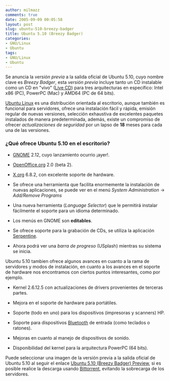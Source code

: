 ```yaml
---
author: milmazz
comments: true
date: 2005-09-09 00:05:58
layout: post
slug: ubuntu-510-breezy-badger
title: Ubuntu 5.10 (Breezy Badger)
categories:
- GNU/Linux
- Ubuntu
tags:
- GNU/Linux
- Ubuntu
---
```


Se anuncia la _versión previa_ a la salida oficial de Ubuntu 5.10, cuyo nombre clave es _Breezy Badger_, esta _versión previa_ incluye tanto un CD instalable como un CD en "vivo" ([Live CD](http://es.wikipedia.org/wiki/CDVivo)) para tres arquitecturas en específico: Intel x86 (PC), PowerPC (Mac) y AMD64 (PC de 64 bits).




[Ubuntu Linux](http://ubuntulinux.org/) es una distribución orientada al escritorio, aunque también es funcional para servidores, ofrece una instalación fácil y rápida, emisión regular de nuevas versiones, selección exhaustiva de excelentes paquetes instalados de manera predeterminada, además, existe un compromiso de ofrecer _actualizaciones de seguridad_ por un lapso de **18** meses para cada una de las versiones.




### ¿Qué ofrece Ubuntu 5.10 en el escritorio?






  * [GNOME](http://www.gnome.org/) 2.12, cuyo lanzamiento ocurrio ¡ayer!.


  * [OpenOffice.org](http://www.openoffice.org/) 2.0 (beta 2).


  * [X.org](http://www.x.org/) 6.8.2, con excelente soporte de hardware.


  * Se ofrece una herramienta que facilita enormemente la instalación de nuevas aplicaciones, se puede ver en el menú _System Administration_ -> _Add/Remove Programs_


  * Una nueva herramienta (_Language Selector_) que le permitirá instalar fácilmente el soporte para un idioma determinado.


  * Los menús en GNOME son **editables**.


  * Se ofrece soporte para la grabación de CDs, se utiliza la aplicación [Serpentine](http://s1x.homelinux.net/projects/serpentine/).


  * Ahora podrá ver una _barra de progreso_ (USplash) mientras su sistema se inicia.




Ubuntu 5.10 tambien ofrece algunos avances en cuanto a la rama de servidores y modos de instalación, en cuanto a los avances en el soporte de hardware nos encontramos con ciertos puntos interesantes, como por ejemplo.






  * Kernel 2.6.12.5 con actualizaciones de drivers provenientes de terceras partes.


  * Mejora en el soporte de hardware para portátiles.


  * Soporte (todo en uno) para los dispositivos (impresoras y scanners) HP.


  * Soporte para dispositivos [Bluetooth](http://es.wikipedia.org/wiki/Bluetooth) de entrada (como teclados o ratones).


  * Mejoras en cuanto al manejo de dispositivos de sonido.


  * Disponibilidad del kernel para la arquitectura PowerPC (64 bits).




Puede seleccionar una imagen de la versión previa a la salida oficial de Ubuntu 5.10 al seguir el enlace [Ubuntu 5.10 (Breezy Badger) Preview](http://releases.ubuntu.com/5.10/), si es posible realice la descarga usando [Bittorrent](http://es.wikipedia.org/wiki/Bittorrent), evitando la sobrecarga de los servidores.
